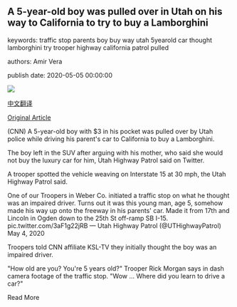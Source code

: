 ## A 5-year-old boy was pulled over in Utah on his way to California to try to buy a Lamborghini

keywords: traffic stop parents boy buy way utah 5yearold car thought lamborghini try trooper highway california patrol pulled

authors: Amir Vera

publish date: 2020-05-05 00:00:00

![](https://cdn.cnn.com/cnnnext/dam/assets/200505000344-lamborghini-kid-super-tease.jpg)

[中文翻译](A%205-year-old%20boy%20was%20pulled%20over%20in%20Utah%20on%20his%20way%20to%20California%20to%20try%20to%20buy%20a%20Lamborghini_zh.md)

[Original Article](https://edition.cnn.com/2020/05/05/us/5-year-old-driver-utah-trnd/index.html)

(CNN) A 5-year-old boy with $3 in his pocket was pulled over by Utah police while driving his parent's car to California to buy a Lamborghini.

The boy left in the SUV after arguing with his mother, who said she would not buy the luxury car for him, Utah Highway Patrol said on Twitter.

A trooper spotted the vehicle weaving on Interstate 15 at 30 mph, the Utah Highway Patrol said.

One of our Troopers in Weber Co. initiated a traffic stop on what he thought was an impaired driver. Turns out it was this young man, age 5, somehow made his way up onto the freeway in his parents' car. Made it from 17th and Lincoln in Ogden down to the 25th St off-ramp SB I-15. pic.twitter.com/3aF1g22jRB — Utah Highway Patrol (@UTHighwayPatrol) May 4, 2020

Troopers told CNN affiliate KSL-TV they initially thought the boy was an impaired driver.

"How old are you? You're 5 years old?" Trooper Rick Morgan says in dash camera footage of the traffic stop. "Wow ... Where did you learn to drive a car?"

Read More